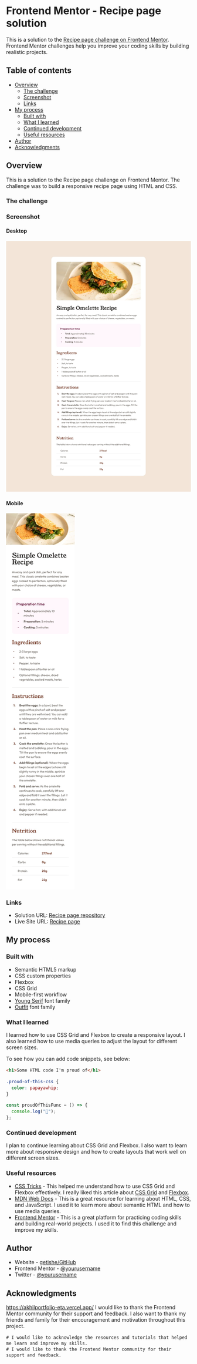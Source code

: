 # Frontend Mentor - Recipe page solution

This is a solution to the [Recipe page challenge on Frontend Mentor](https://www.frontendmentor.io/challenges/recipe-page-KiTsR8QQKm). Frontend Mentor challenges help you improve your coding skills by building realistic projects.

## Table of contents

- [Overview](#overview)
  - [The challenge](#the-challenge)
  - [Screenshot](#screenshot)
  - [Links](#links)
- [My process](#my-process)
  - [Built with](#built-with)
  - [What I learned](#what-i-learned)
  - [Continued development](#continued-development)
  - [Useful resources](#useful-resources)
- [Author](#author)
- [Acknowledgments](#acknowledgments)

## Overview

This is a solution to the Recipe page challenge on Frontend Mentor. The challenge was to build a responsive recipe page using HTML and CSS.

### The challenge

### Screenshot

#### Desktop

![](./design/desktop-design.jpg)

#### Mobile

![](./design/mobile-design.jpg)

### Links

- Solution URL: [Recipe page repository](https://github.com/getishe/recipe-page-main.git)
- Live Site URL: [Recipe page](https://getishe.github.io/recipe-page-main/)

## My process

### Built with

- Semantic HTML5 markup
- CSS custom properties
- Flexbox
- CSS Grid
- Mobile-first workflow
- [Young Serif](https://fonts.google.com/specimen/Young+Serif) font family
- [Outfit](https://fonts.google.com/specimen/Outfit) font family

### What I learned

I learned how to use CSS Grid and Flexbox to create a responsive layout. I also learned how to use media queries to adjust the layout for different screen sizes.

To see how you can add code snippets, see below:

```html
<h1>Some HTML code I'm proud of</h1>
```

```css
.proud-of-this-css {
  color: papayawhip;
}
```

```js
const proudOfThisFunc = () => {
  console.log("🎉");
};
```

### Continued development

I plan to continue learning about CSS Grid and Flexbox. I also want to learn more about responsive design and how to create layouts that work well on different screen sizes.

### Useful resources

- [CSS Tricks](https://css-tricks.com/) - This helped me understand how to use CSS Grid and Flexbox effectively. I really liked this article about [CSS Grid](https://css-tricks.com/snippets/css/complete-guide-grid/) and [Flexbox](https://css-tricks.com/snippets/css/a-guide-to-flexbox/).
- [MDN Web Docs](https://developer.mozilla.org/en-US/) - This is a great resource for learning about HTML, CSS, and JavaScript. I used it to learn more about semantic HTML and how to use media queries.
- [Frontend Mentor](https://www.frontendmentor.io/) - This is a great platform for practicing coding skills and building real-world projects. I used it to find this challenge and improve my skills.

## Author

- Website - [getishe/GitHub](https://https://github.com/getishe)
- Frontend Mentor - [@yourusername](https://www.frontendmentor.io/profile/getishe)
- Twitter - [@yourusername](https://www.twitter.com/yourusername)

## Acknowledgments

https://akhilportfolio-eta.vercel.app/
I would like to thank the Frontend Mentor community for their support and feedback. I also want to thank my friends and family for their encouragement and motivation throughout this project.

```
# I would like to acknowledge the resources and tutorials that helped me learn and improve my skills.
# I would like to thank the Frontend Mentor community for their support and feedback.
```
